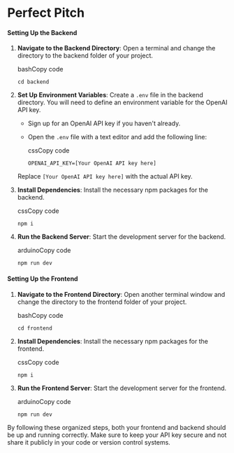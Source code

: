 # Perfect Pitch

#### Setting Up the Backend

1.  **Navigate to the Backend Directory**: Open a terminal and change the directory to the backend folder of your project.
    
    bashCopy code
    
    `cd backend`
    
2.  **Set Up Environment Variables**: Create a `.env` file in the backend directory. You will need to define an environment variable for the OpenAI API key.
    
    *   Sign up for an OpenAI API key if you haven't already.
    *   Open the `.env` file with a text editor and add the following line:
        
        cssCopy code
        
        `OPENAI_API_KEY=[Your OpenAI API key here]`
        
    
    Replace `[Your OpenAI API key here]` with the actual API key.
    
3.  **Install Dependencies**: Install the necessary npm packages for the backend.
    
    cssCopy code
    
    `npm i`
    
4.  **Run the Backend Server**: Start the development server for the backend.
    
    arduinoCopy code
    
    `npm run dev`
    

#### Setting Up the Frontend

1.  **Navigate to the Frontend Directory**: Open another terminal window and change the directory to the frontend folder of your project.
    
    bashCopy code
    
    `cd frontend`
    
2.  **Install Dependencies**: Install the necessary npm packages for the frontend.
    
    cssCopy code
    
    `npm i`
    
3.  **Run the Frontend Server**: Start the development server for the frontend.
    
    arduinoCopy code
    
    `npm run dev`
    

By following these organized steps, both your frontend and backend should be up and running correctly. Make sure to keep your API key secure and not share it publicly in your code or version control systems.
